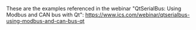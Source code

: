 These are the examples referenced in the webinar "QtSerialBus: Using Modbus and CAN bus with Qt": https://www.ics.com/webinar/qtserialbus-using-modbus-and-can-bus-qt
